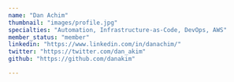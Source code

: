 ```yaml
---
name: "Dan Achim"
thumbnail: "images/profile.jpg"
specialties: "Automation, Infrastructure-as-Code, DevOps, AWS"
member_status: "member"
linkedin: "https://www.linkedin.com/in/danachim/"
twitter: "https://twitter.com/dan_akim"
github: "https://github.com/danakim"

---
```

